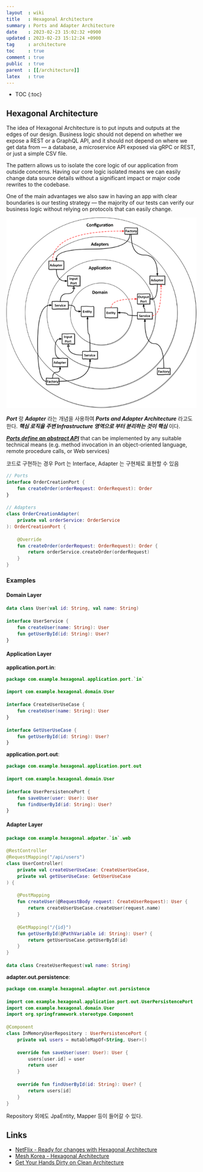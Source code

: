 ```yaml
---
layout  : wiki
title   : Hexagonal Architecture
summary : Ports and Adapter Architecture
date    : 2023-02-23 15:02:32 +0900
updated : 2023-02-23 15:12:24 +0900
tag     : architecture
toc     : true
comment : true
public  : true
parent  : [[/architecture]]
latex   : true
---
```

* TOC
{:toc}

## Hexagonal Architecture

The idea of Hexagonal Architecture is to put inputs and outputs at the edges of our design. Business logic should not depend on whether we expose a REST or a GraphQL API, and it should not depend on where we get data from — a database, a microservice API exposed via gRPC or REST, or just a simple CSV file.

The pattern allows us to isolate the core logic of our application from outside concerns. Having our core logic isolated means we can easily change data source details without a significant impact or major code rewrites to the codebase.

One of the main advantages we also saw in having an app with clear boundaries is our testing strategy — the majority of our tests can verify our business logic without relying on protocols that can easily change.

![](/resource/wiki/architecture-hexagonal/dependencies.png)

___Port___ 랑 ___Adapter___ 라는 개념을 사용하여 ___Ports and Adapter Architecture___ 라고도 한다. ___핵심 로직을 주변 Infrastructure 영역으로 부터 분리하는 것이 핵심___ 이다.

___[Ports define an abstract API](https://en.wikipedia.org/wiki/Hexagonal_architecture_(software))___ that can be implemented by any suitable technical means (e.g. method invocation in an object-oriented language, remote procedure calls, or Web services)

코드로 구현하는 경우 Port 는 Interface, Adapter 는 구현체로 표현할 수 있음

```kotlin
// Ports
interface OrderCreationPort {
    fun createOrder(orderRequest: OrderRequest): Order
}

// Adapters
class OrderCreationAdapter(
    private val orderService: OrderService
): OrderCreationPort {
    
    @Override
    fun createOrder(orderRequest: OrderRequest): Order {
        return orderService.createOrder(orderRequest)
    }
}
```

### Examples

#### Domain Layer

```kotlin
data class User(val id: String, val name: String)

interface UserService {
    fun createUser(name: String): User
    fun getUserById(id: String): User?
}
```

#### Application Layer

__application.port.in__:

```kotlin
package com.example.hexagonal.application.port.`in`

import com.example.hexagonal.domain.User

interface CreateUserUseCase {
    fun createUser(name: String): User
}

interface GetUserUseCase {
    fun getUserById(id: String): User?
}
```

__application.port.out__:

```kotlin
package com.example.hexagonal.application.port.out

import com.example.hexagonal.domain.User

interface UserPersistencePort {
    fun saveUser(user: User): User
    fun findUserById(id: String): User?
}
```

#### Adapter Layer

```kotlin
package com.example.hexagonal.adpater.`in`.web

@RestController
@RequestMapping("/api/users")
class UserController(
    private val createUserUseCase: CreateUserUseCase,
    private val getUserUseCase: GetUserUseCase
) {

    @PostMapping
    fun createUser(@RequestBody request: CreateUserRequest): User {
        return createUserUseCase.createUser(request.name)
    }

    @GetMapping("/{id}")
    fun getUserById(@PathVariable id: String): User? {
        return getUserUseCase.getUserById(id)
    }
}

data class CreateUserRequest(val name: String)
```

__adapter.out.persistence__: 

```kotlin
package com.example.hexagonal.adapter.out.persistence

import com.example.hexagonal.application.port.out.UserPersistencePort
import com.example.hexagonal.domain.User
import org.springframework.stereotype.Component

@Component
class InMemoryUserRepository : UserPersistencePort {
    private val users = mutableMapOf<String, User>()

    override fun saveUser(user: User): User {
        users[user.id] = user
        return user
    }

    override fun findUserById(id: String): User? {
        return users[id]
    }
}
```

Repository 외에도 JpaEntity, Mapper 등이 들어갈 수 있다.

## Links

- [NetFlix - Ready for changes with Hexagonal Architecture](https://netflixtechblog.com/ready-for-changes-with-hexagonal-architecture-b315ec967749)
- [Mesh Korea - Hexagonal Architecture](https://mesh.dev/20210910-dev-notes-007-hexagonal-architecture/)
- [Get Your Hands Dirty on Clean Architecture](https://github.com/thombergs/buckpal)